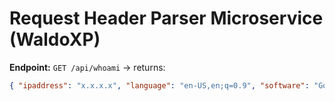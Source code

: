 # Request Header Parser Microservice (WaldoXP)

**Endpoint:** `GET /api/whoami` → returns:
```json
{ "ipaddress": "x.x.x.x", "language": "en-US,en;q=0.9", "software": "Google/5.0 ..." }

